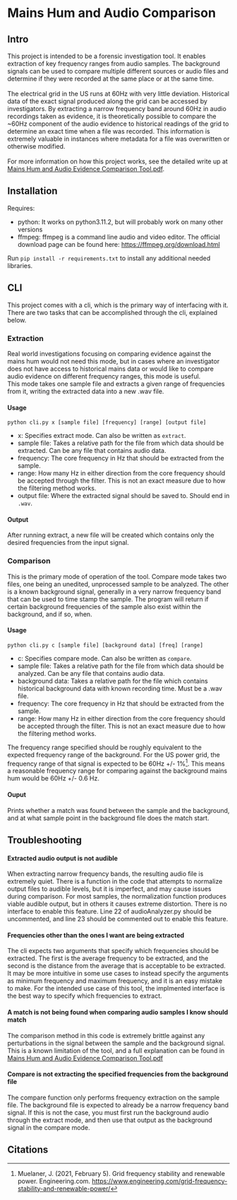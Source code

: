 # Mains Hum and Audio Comparison
## Intro
This project is intended to be a forensic investigation tool. It enables extraction of key frequency ranges from audio samples. The background signals can be used to compare multiple different sources or audio files and determine if they were recorded at the same place or at the same time.
<br/><br/>
The electrical grid in the US runs at 60Hz with very little deviation. Historical data of the exact signal produced along the grid can be accessed by investigators. By extracting a narrow frequency band around 60Hz in audio recordings taken as evidence, it is theoretically possible to compare the ~60Hz component of the audio evidence to historical readings of the grid to determine an exact time when a file was recorded. This information is extremely valuable in instances where metadata for a file was overwritten or otherwise modified.
<br/>
<br/>
For more information on how this project works, see the detailed write up at [Mains Hum and Audio Evidence Comparison Tool.pdf](Mains_Hum_and_Audio_Evidence_Comparison_Tool.pdf).
## Installation
Requires:
- python: It works on python3.11.2, but will probably work on many other versions
- ffmpeg: ffmpeg is a command line audio and video editor. The official download page can be found here: https://ffmpeg.org/download.html
<!-- end list -->
Run `pip install -r requirements.txt` to install any additional needed libraries.
## CLI
This project comes with a cli, which is the primary way of interfacing with it. There are two tasks that can be accomplished through the cli, explained below.
### Extraction
Real world investigations focusing on comparing evidence against the mains hum would not need this mode, but in cases where an investigator does not have access to historical mains data or would like to compare audio evidence on different frequency ranges, this mode is useful.
<br/>
This mode takes one sample file and extracts a given range of frequencies from it, writing the extracted data into a new .wav file.
#### Usage
`python cli.py x [sample file] [frequency] [range] [output file]`
<br/>
- x: Specifies extract mode. Can also be written as `extract`. <br/>
- sample file: Takes a relative path for the file from which data should be extracted. Can be any file that contains audio data. <br/>
- frequency: The core frequency in Hz that should be extracted from the sample.
- range: How many Hz in either direction from the core frequency should be accepted through the filter. This is not an exact measure due to how the filtering method works.
- output file: Where the extracted signal should be saved to. Should end in `.wav`.
#### Output
After running extract, a new file will be created which contains only the desired frequencies from the input signal.
### Comparison
This is the primary mode of operation of the tool. Compare mode takes two files, one being an unedited, unprocessed sample to be analyzed. The other is a known background signal, generally in a very narrow frequency band that can be used to time stamp the sample. The program will return if certain background frequencies of the sample also exist within the background, and if so, when.
#### Usage
`python cli.py c [sample file] [background data] [freq] [range]`
- c: Specifies compare mode. Can also be written as `compare`.
- sample file: Takes a relative path for the file from which data should be analyzed. Can be any file that contains audio data.
- background data: Takes a relative path for the file which contains historical background data with known recording time. Must be a .wav file.
- frequency: The core frequency in Hz that should be extracted from the sample.
- range: How many Hz in either direction from the core frequency should be accepted through the filter. This is not an exact measure due to how the filtering method works.
<!-- end list -->
The frequency range specified should be roughly equivalent to the expected frequency range of the background. For the US power grid, the frequency range of that signal is expected to be 60Hz +/- 1%[^1]. This means a reasonable frequency range for comparing against the background mains hum would be 60Hz +/- 0.6 Hz.
#### Ouput
Prints whether a match was found between the sample and the background, and at what sample point in the background file does the match start.
## Troubleshooting
#### Extracted audio output is not audible
When extracting narrow frequency bands, the resulting audio file is extremely quiet. There is a function in the code that attempts to normalize output files to audible levels, but it is imperfect, and may cause issues during comparison. For most samples, the normalization function produces viable audible output, but in others it causes extreme distortion. There is no interface to enable this feature. Line 22 of audioAnalyzer.py should be uncommented, and line 23 should be commented out to enable this feature.
#### Frequencies other than the ones I want are being extracted
The cli expects two arguments that specify which frequencies should be extracted. The first is the average frequency to be extracted, and the second is the distance from the average that is acceptable to be extracted. It may be more intuitive in some use cases to instead specify the arguments as minimum frequency and maximum frequency, and it is an easy mistake to make. For the intended use case of this tool, the implmented interface is the best way to specify which frequencies to extract.
#### A match is not being found when comparing audio samples I know should match
The comparison method in this code is extremely brittle against any perturbations in the signal between the sample and the background signal. This is a known limitation of the tool, and a full explanation can be found in [Mains Hum and Audio Evidence Comparison Tool.pdf](Mains_Hum_and_Audio_Evidence_Comparison_Tool.pdf)
#### Compare is not extracting the specified frequencies from the background file
The compare function only performs frequency extraction on the sample file. The background file is expected to already be a narrow frequency band signal. If this is not the case, you must first run the background audio through the extract mode, and then use that output as the background signal in the compare mode.
## Citations
[^1]:Muelaner, J. (2021, February 5). Grid frequency stability and renewable power. Engineering.com. https://www.engineering.com/grid-frequency-stability-and-renewable-power/
